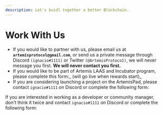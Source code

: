 ```yaml
---
description: Let's buidl together a better Blockchain.
---
```


# Work With Us

* If you would like to partner with us, please email us at **`artemisprotocol@gmail.com`**, or send us a private message through Discord `(ignacio#1111)` or Twitter `(@ArtemisProtoco1)`, we will never message you first. **We will never contact you first.**
* If you would like to be part of Artemis LAAS and Incubator program, please complete this form:_ (will go live when rewards start)_
* If you are considering launching a project on the ArtemisPad, please contact `ignacio#1111` on Discord or complete the following form:  

If you are interested in working as a developer or community manager, don't think it twice and contact `ignacio#1111` on Discord or complete the following form:  
